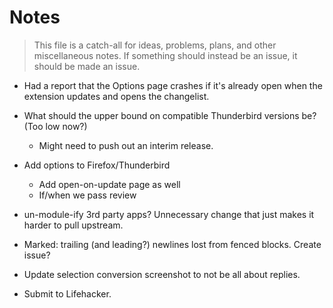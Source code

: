 # Notes

> This file is a catch-all for ideas, problems, plans, and other miscellaneous notes. If something should instead be an issue, it should be made an issue.

- Had a report that the Options page crashes if it's already open when the extension updates and opens the changelist.

- What should the upper bound on compatible Thunderbird versions be? (Too low now?)
  - Might need to push out an interim release.

- Add options to Firefox/Thunderbird
  - Add open-on-update page as well
  - If/when we pass review

- un-module-ify 3rd party apps? Unnecessary change that just makes it harder to pull upstream.

- Marked: trailing (and leading?) newlines lost from fenced blocks. Create issue?

- Update selection conversion screenshot to not be all about replies.

- Submit to Lifehacker.
